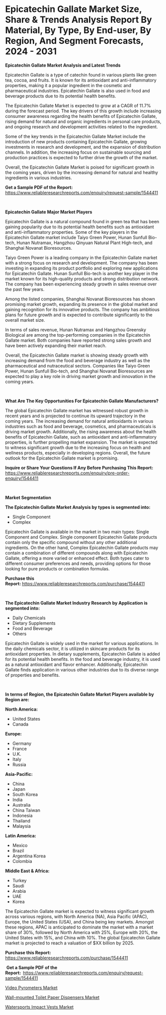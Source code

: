 <p><h1>Epicatechin Gallate Market Size, Share & Trends Analysis Report By Material, By Type, By End-user, By Region, And Segment Forecasts, 2024 - 2031</h1></p><p><strong>Epicatechin Gallate Market Analysis and Latest Trends</strong></p>
<p><p>Epicatechin Gallate is a type of catechin found in various plants like green tea, cocoa, and fruits. It is known for its antioxidant and anti-inflammatory properties, making it a popular ingredient in the cosmetic and pharmaceutical industries. Epicatechin Gallate is also used in food and beverage products due to its potential health benefits.</p><p>The Epicatechin Gallate Market is expected to grow at a CAGR of 11.7% during the forecast period. The key drivers of this growth include increasing consumer awareness regarding the health benefits of Epicatechin Gallate, rising demand for natural and organic ingredients in personal care products, and ongoing research and development activities related to the ingredient.</p><p>Some of the key trends in the Epicatechin Gallate Market include the introduction of new products containing Epicatechin Gallate, growing investments in research and development, and the expansion of distribution channels. In addition, the increasing focus on sustainable sourcing and production practices is expected to further drive the growth of the market.</p><p>Overall, the Epicatechin Gallate Market is poised for significant growth in the coming years, driven by the increasing demand for natural and healthy ingredients in various industries.</p></p>
<p><strong>Get a Sample PDF of the Report:&nbsp;</strong> <a href="https://www.reliableresearchreports.com/enquiry/request-sample/1544411">https://www.reliableresearchreports.com/enquiry/request-sample/1544411</a></p>
<p>&nbsp;</p>
<p><strong>Epicatechin Gallate Major Market Players</strong></p>
<p><p>Epicatechin Gallate is a natural compound found in green tea that has been gaining popularity due to its potential health benefits such as antioxidant and anti-inflammatory properties. Some of the key players in the Epicatechin Gallate market include Taiyo Green Power, Hunan Sunfull Bio-tech, Hunan Nutramax, Hangzhou Qinyuan Natural Plant High-tech, and Shanghai Novanat Bioresources.</p><p>Taiyo Green Power is a leading company in the Epicatechin Gallate market with a strong focus on research and development. The company has been investing in expanding its product portfolio and exploring new applications for Epicatechin Gallate. Hunan Sunfull Bio-tech is another key player in the market known for its high-quality products and strong distribution network. The company has been experiencing steady growth in sales revenue over the past few years.</p><p>Among the listed companies, Shanghai Novanat Bioresources has shown promising market growth, expanding its presence in the global market and gaining recognition for its innovative products. The company has ambitious plans for future growth and is expected to contribute significantly to the overall market size.</p><p>In terms of sales revenue, Hunan Nutramax and Hangzhou Greensky Biological are among the top-performing companies in the Epicatechin Gallate market. Both companies have reported strong sales growth and have been actively expanding their market reach.</p><p>Overall, the Epicatechin Gallate market is showing steady growth with increasing demand from the food and beverage industry as well as the pharmaceutical and nutraceutical sectors. Companies like Taiyo Green Power, Hunan Sunfull Bio-tech, and Shanghai Novanat Bioresources are expected to play a key role in driving market growth and innovation in the coming years.</p></p>
<p>&nbsp;</p>
<p><strong>What Are The Key Opportunities For Epicatechin Gallate Manufacturers?</strong></p>
<p><p>The global Epicatechin Gallate market has witnessed robust growth in recent years and is projected to continue its upward trajectory in the coming years. The increasing demand for natural antioxidants in various industries such as food and beverage, cosmetics, and pharmaceuticals is driving market growth. Additionally, the rising awareness about the health benefits of Epicatechin Gallate, such as antioxidant and anti-inflammatory properties, is further propelling market expansion. The market is expected to witness significant growth due to the increasing focus on health and wellness products, especially in developing regions. Overall, the future outlook for the Epicatechin Gallate market is promising.</p></p>
<p><strong>Inquire or Share Your Questions If Any Before Purchasing This Report:</strong> <a href="https://www.reliableresearchreports.com/enquiry/pre-order-enquiry/1544411">https://www.reliableresearchreports.com/enquiry/pre-order-enquiry/1544411</a></p>
<p>&nbsp;</p>
<p><strong>Market Segmentation</strong></p>
<p><strong>The Epicatechin Gallate Market Analysis by types is segmented into:</strong></p>
<p><ul><li>Single Component</li><li>Complex</li></ul></p>
<p><p>Epicatechin Gallate is available in the market in two main types: Single Component and Complex. Single component Epicatechin Gallate products contain only the specific compound without any other additional ingredients. On the other hand, Complex Epicatechin Gallate products may contain a combination of different compounds along with Epicatechin Gallate, offering a more varied or enhanced effect. Both types cater to different consumer preferences and needs, providing options for those looking for pure products or combination formulas.</p></p>
<p><strong>Purchase this Report:&nbsp;</strong><a href="https://www.reliableresearchreports.com/purchase/1544411">https://www.reliableresearchreports.com/purchase/1544411</a></p>
<p>&nbsp;</p>
<p><strong>The Epicatechin Gallate Market Industry Research by Application is segmented into:</strong></p>
<p><ul><li>Daily Chemicals</li><li>Dietary Supplements</li><li>Food and Beverage</li><li>Others</li></ul></p>
<p><p>Epicatechin Gallate is widely used in the market for various applications. In the daily chemicals sector, it is utilized in skincare products for its antioxidant properties. In dietary supplements, Epicatechin Gallate is added for its potential health benefits. In the food and beverage industry, it is used as a natural antioxidant and flavor enhancer. Additionally, Epicatechin Gallate finds application in various other industries due to its diverse range of properties and benefits.</p></p>
<p>&nbsp;</p>
<p><strong>In terms of Region, the Epicatechin Gallate Market Players available by Region are:</strong></p>
<p>
    <p> <strong> North America: </strong>
        <ul>
            <li>United States</li>
            <li>Canada</li>
        </ul>
        </p> 
    <p> <strong> Europe: </strong>
        <ul>
            <li>Germany</li>
            <li>France</li>
            <li>U.K.</li>
            <li>Italy</li>
            <li>Russia</li>
        </ul>
        </p> 
    <p> <strong> Asia-Pacific: </strong>
        <ul>
            <li>China</li>
            <li>Japan</li>
            <li>South Korea</li>
            <li>India</li>
            <li>Australia</li>
            <li>China Taiwan</li>
            <li>Indonesia</li>
            <li>Thailand</li>
            <li>Malaysia</li>
        </ul>
        </p> 
    <p> <strong> Latin America: </strong>
        <ul>
            <li>Mexico</li>
            <li>Brazil</li>
            <li>Argentina Korea</li>
            <li>Colombia</li>
        </ul>
        </p> 
    <p> <strong> Middle East & Africa: </strong>
        <ul>
            <li>Turkey</li>
            <li>Saudi</li>
            <li>Arabia</li>
            <li>UAE</li>
            <li>Korea</li>
        </ul>
    </p>
    </p>
<p><p>The Epicatechin Gallate market is expected to witness significant growth across various regions, with North America (NA), Asia Pacific (APAC), Europe, the United States (USA), and China being key markets. Amongst these regions, APAC is anticipated to dominate the market with a market share of 30%, followed by North America with 25%, Europe with 20%, the United States with 15%, and China with 10%. The global Epicatechin Gallate market is projected to reach a valuation of $XX billion by 2025.</p></p>
<p><strong>Purchase this Report: </strong><a href="https://www.reliableresearchreports.com/purchase/1544411">https://www.reliableresearchreports.com/purchase/1544411</a></p>
<p>&nbsp;<strong>Get a Sample PDF of the Report:&nbsp;&nbsp;</strong><a href="https://www.reliableresearchreports.com/enquiry/request-sample/1544411">https://www.reliableresearchreports.com/enquiry/request-sample/1544411</a></p>
<p><strong></strong></p>
<p><p><a href="https://view.publitas.com/reportprime-1/decoding-the-video-pyrometers-market-a-deep-dive-into-the-latest-market-trends-market-segmentation-and-competitive-analysis/">Video Pyrometers Market</a></p><p><a href="https://view.publitas.com/reportprime-1/wall-mounted-toilet-paper-dispensers-market-a-comprehensive-report-of-its-market-share-growth-trends-2023-2030/">Wall-mounted Toilet Paper Dispensers Market</a></p><p><a href="https://view.publitas.com/reportprime-1/watersports-impact-vests-market-a-comprehensive-report-of-its-market-share-growth-trends-2023-2030/">Watersports Impact Vests Market</a></p></p>
